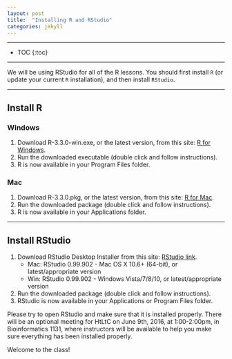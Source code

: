```yaml
---
layout: post
title:  "Installing R and RStudio"
categories: jekyll 
---
```


---

* TOC
{:toc}

---

We will be using RStudio for all of the R lessons.  You should first install ```R``` (or update your current ```R``` installation), and then install ```RStudio```.

---

## Install R

### Windows

1. Download R-3.3.0-win.exe, or the latest version, from this site: [R for Windows][r-for-windows].
2. Run the downloaded executable (double click and follow instructions).
3. R is now available in your Program Files folder.

### Mac

1. Download R-3.3.0.pkg, or the latest version, from this site: [R for Mac][r-for-mac].
2. Run the downloaded package (double click and follow instructions).
3. R is now available in your Applications folder.


---

## Install RStudio

1. Download RStudio Desktop Installer from this site: [RStudio link][r-studio].
	* Mac: RStudio 0.99.902 - Mac OS X 10.6+ (64-bit), or latest/appropriate version
	* Win: RStudio 0.99.902 - Windows Vista/7/8/10, or latest/appropriate version
2. Run the downloaded package (double click and follow instructions).
3. RStudio is now available in your Applications or Program Files folder.

Please try to open RStudio and make sure that it is installed properly. There will be an optional meeting for HtLtC on June 9th, 2016, at 1:00-2:00pm, in Bioinformatics 1131, where instructors will be available to help you make sure everything has been installed properly.

Welcome to the class!

[r-for-windows]: http://cran.us.r-project.org/bin/windows/base/
[r-for-mac]: http://cran.us.r-project.org/bin/macosx/ 
[r-studio]: https://www.rstudio.com/products/rstudio/download/
